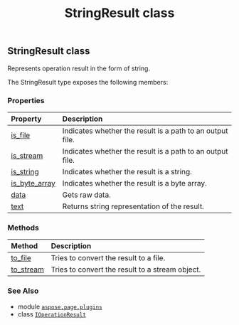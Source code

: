 ﻿---
title: StringResult class
second_title: Aspose.Page for Python via .NET API References
description: 
type: docs
weight: 160
url: /python-net/aspose.page.plugins/stringresult/
is_root: false
---

## StringResult class

Represents operation result in the form of string.



The StringResult type exposes the following members:

### Properties
| Property | Description |
| :- | :- |
| [is_file](/page/python-net/aspose.page.plugins/stringresult/is_file) | Indicates whether the result is a path to an output file. |
| [is_stream](/page/python-net/aspose.page.plugins/stringresult/is_stream) | Indicates whether the result is a path to an output file. |
| [is_string](/page/python-net/aspose.page.plugins/stringresult/is_string) | Indicates whether the result is a string. |
| [is_byte_array](/page/python-net/aspose.page.plugins/stringresult/is_byte_array) | Indicates whether the result is a byte array. |
| [data](/page/python-net/aspose.page.plugins/stringresult/data) | Gets raw data. |
| [text](/page/python-net/aspose.page.plugins/stringresult/text) | Returns string representation of the result. |


### Methods
| Method | Description |
| :- | :- |
| [to_file](/page/python-net/aspose.page.plugins/stringresult/to_file/#) | Tries to convert the result to a file. |
| [to_stream](/page/python-net/aspose.page.plugins/stringresult/to_stream/#) | Tries to convert the result to a stream object. |



### See Also
* module [`aspose.page.plugins`](..)
* class [`IOperationResult`](/page/python-net/aspose.page.plugins/ioperationresult)
